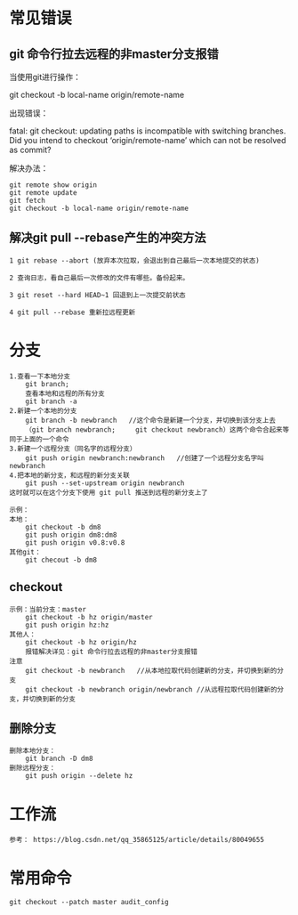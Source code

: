 # 常见错误

## git 命令行拉去远程的非master分支报错

当使用git进行操作：

git checkout -b local-name origin/remote-name

出现错误：

fatal: git checkout: updating paths is incompatible with switching branches.
Did you intend to checkout ‘origin/remote-name’ which can not be resolved as commit?

解决办法：

```
git remote show origin
git remote update
git fetch
git checkout -b local-name origin/remote-name
```

## 解决git pull --rebase产生的冲突方法

```
1 git rebase --abort (放弃本次拉取，会退出到自己最后一次本地提交的状态)

2 查询日志，看自己最后一次修改的文件有哪些。备份起来。

3 git reset --hard HEAD~1 回退到上一次提交前状态

4 git pull --rebase 重新拉远程更新
```



# 分支

```
1.查看一下本地分支
    git branch;
    查看本地和远程的所有分支
    git branch -a
2.新建一个本地的分支
    git branch -b newbranch   //这个命令是新建一个分支，并切换到该分支上去
    （git branch newbranch;     git checkout newbranch）这两个命令合起来等同于上面的一个命令
3.新建一个远程分支（同名字的远程分支）
    git push origin newbranch:newbranch   //创建了一个远程分支名字叫 newbranch
4.把本地的新分支，和远程的新分支关联
    git push --set-upstream origin newbranch
这时就可以在这个分支下使用 git pull 推送到远程的新分支上了

示例：
本地：
	git checkout -b dm8
	git push origin dm8:dm8
	git push origin v0.8:v0.8
其他git：
	git checout -b dm8
```

## checkout

```
示例：当前分支：master
    git checkout -b hz origin/master
    git push origin hz:hz
其他人：
    git checkout -b hz origin/hz
    报错解决详见：git 命令行拉去远程的非master分支报错
注意
    git checkout -b newbranch	//从本地拉取代码创建新的分支，并切换到新的分支
    git checkout -b newbranch origin/newbranch //从远程拉取代码创建新的分支，并切换到新的分支
```

## 删除分支

```
删除本地分支：
	git branch -D dm8
删除远程分支：
	git push origin --delete hz
```

# 工作流

```
参考：	https://blog.csdn.net/qq_35865125/article/details/80049655
```

# 常用命令

```
git checkout --patch master audit_config
```


